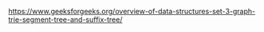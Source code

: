 https://www.geeksforgeeks.org/overview-of-data-structures-set-3-graph-trie-segment-tree-and-suffix-tree/
